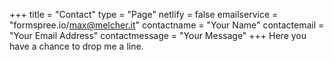 +++
title = "Contact"
type = "Page"
netlify = false
emailservice = "formspree.io/max@melcher.it"
contactname = "Your Name"
contactemail = "Your Email Address"
contactmessage = "Your Message"
+++
Here you have a chance to drop me a line.
